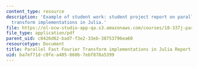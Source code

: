 ```yaml
---
content_type: resource
description: 'Example of student work: student project report on parallel fast Fourier
  transform implementations in Julia.'
file: https://ol-ocw-studio-app-qa.s3.amazonaws.com/courses/18-337j-parallel-computing-fall-2011/ba7ef71dc0fea405860b7ebf878a5399_MIT18_337JF11_FFT_rpt.pdf
file_type: application/pdf
parent_uid: c0426d62-bad7-f3e2-33eb-38753796ea60
resourcetype: Document
title: Parallel Fast Fourier Transform implementations in Julia Report
uid: ba7ef71d-c0fe-a405-860b-7ebf878a5399
---
```

